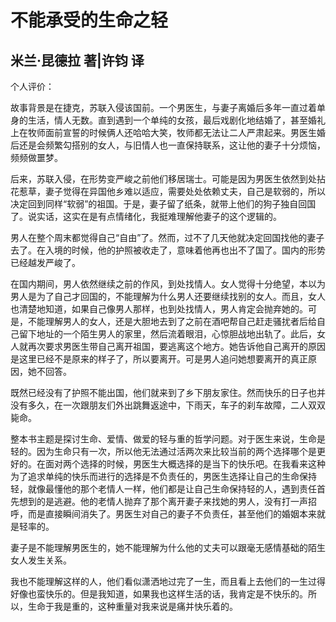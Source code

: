 # 不能承受的生命之轻

## 米兰·昆德拉 著|许钧 译

个人评价：

故事背景是在捷克，苏联入侵该国前。一个男医生，与妻子离婚后多年一直过着单身的生活，情人无数。直到遇到一个单纯的女孩，最后戏剧化地结婚了，甚至婚礼上在牧师面前宣誓的时候俩人还哈哈大笑，牧师都无法让二人严肃起来。男医生婚后还是会频繁勾搭别的女人，与旧情人也一直保持联系，这让他的妻子十分烦恼，频频做噩梦。

后来，苏联入侵，在形势变严峻之前他们移居瑞士。可能是因为男医生依然到处拈花惹草，妻子觉得在异国他乡难以适应，需要处处依赖丈夫，自己是软弱的，所以决定回到同样“软弱”的祖国。于是，妻子留了纸条，就带上他们的狗子独自回国了。说实话，这实在是有点情绪化，我挺难理解他妻子的这个逻辑的。

男人在整个周末都觉得自己“自由”了。然而，过不了几天他就决定回国找他的妻子去了。在入境的时候，他的护照被收走了，意味着他再也出不了国了。国内的形势已经越发严峻了。

在国内期间，男人依然继续之前的作风，到处找情人。女人觉得十分绝望，本以为男人是为了自己才回国的，不能理解为什么男人还要继续找别的女人。而且，女人也清楚地知道，如果自己像男人那样，也到处找情人，男人肯定会抛弃她的。可是，不能理解男人的女人，还是大胆地去到了之前在酒吧帮自己赶走骚扰者后给自己留下地址的一个陌生男人的家里，然后流着眼泪，心惊胆战地出轨了。此后，女人就再次要求男医生带自己离开祖国，要逃离这个地方。她告诉他自己离开的原因是这里已经不是原来的样子了，所以要离开。可是男人追问她想要离开的真正原因，她不回答。

既然已经没有了护照不能出国，他们就来到了乡下朋友家住。然而快乐的日子也并没有多久，在一次跟朋友们外出跳舞返途中，下雨天，车子的刹车故障，二人双双毙命。

整本书主题是探讨生命、爱情、做爱的轻与重的哲学问题。对于医生来说，生命是轻的。因为生命只有一次，所以他无法通过活两次来比较当前的两个选择哪个是更好的。在面对两个选择的时候，男医生大概选择的是当下的快乐吧。在我看来这种为了追求单纯的快乐而进行的选择是不负责任的，男医生选择让自己的生命保持轻，就像最懂他的那个老情人一样，他们都是让自己生命保持轻的人，遇到责任首先想到的是逃避。他的老情人抛弃了那个离开妻子来找她的男人，没有打一声招呼，而是直接瞬间消失了。男医生对自己的妻子不负责任，甚至他们的婚姻本来就是轻率的。

妻子是不能理解男医生的，她不能理解为什么他的丈夫可以跟毫无感情基础的陌生女人发生关系。

我也不能理解这样的人，他们看似潇洒地过完了一生，而且看上去他们的一生过得好像也蛮快乐的。但是我知道，如果我也这样生活的话，我肯定是不快乐的。所以，生命于我是重的，这种重量对我来说是痛并快乐着的。
